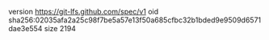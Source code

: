 version https://git-lfs.github.com/spec/v1
oid sha256:02035afa2a25c98f7be5a57e13f50a685cfbc32b1bded9e9509d6571dae3e554
size 2194
